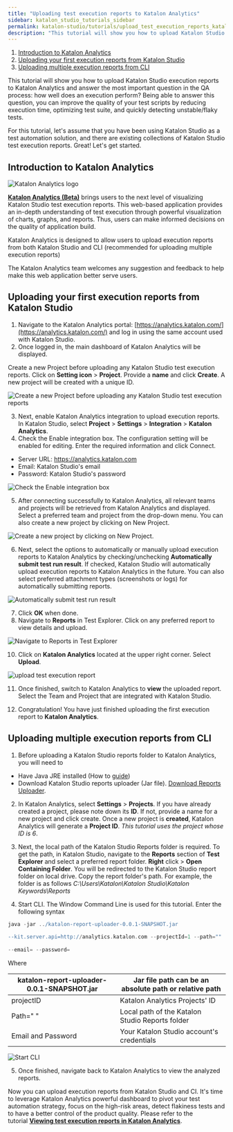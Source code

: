 ```yaml
---
title: "Uploading test execution reports to Katalon Analytics"
sidebar: katalon_studio_tutorials_sidebar
permalink: katalon-studio/tutorials/upload_test_execution_reports_katalon_analytics.html
description: "This tutorial will show you how to upload Katalon Studio execution reports to Katalon Analytics. Learn more!"
---
```

1.  [Introduction to Katalon Analytics](#KatalonAnalytics)
2.  [Uploading your first execution reports from Katalon Studio](#title2)
3.  [Uploading multiple execution reports from CLI](#title3)

This tutorial will show you how to upload Katalon Studio execution reports to Katalon Analytics and answer the most important question in the QA process: how well does an execution perform? Being able to answer this question, you can improve the quality of your test scripts by reducing execution time, optimizing test suite, and quickly detecting unstable/flaky tests.

For this tutorial, let's assume that you have been using Katalon Studio as a test automation solution, and there are existing collections of Katalon Studio test execution reports. Great! Let's get started.

Introduction to Katalon Analytics
---------------------------------

![Katalon Analytics logo](../../images/katalon-studio/tutorials/upload_test_execution_reports_katalon_analytics/logo-KA-tagline%402x.png)

[**Katalon Analytics (Beta)**](/pages/viewpage.action?pageId=5118810) brings users to the next level of visualizing Katalon Studio test execution reports. This web-based application provides an in-depth understanding of test execution through powerful visualization of charts, graphs, and reports. Thus, users can make informed decisions on the quality of application build.

Katalon Analytics is designed to allow users to upload execution reports from both Katalon Studio and CLI (recommended for uploading multiple execution reports)

The Katalon Analytics team welcomes any suggestion and feedback to help make this web application better serve users.

Uploading your first execution reports from Katalon Studio
----------------------------------------------------------

1.  Navigate to the Katalon Analytics portal: [https://analytics.katalon.com/](https://analytics.katalon.com/) and log in using the same account used with Katalon Studio.
2.  Once logged in, the main dashboard of Katalon Analytics will be displayed.

Create a new Project before uploading any Katalon Studio test execution reports. Click on **Setting icon** \> **Project**. Provide a **name** and click **Create**. A new project will be created with a unique ID.

![Create a new Project before uploading any Katalon Studio test execution reports](../../images/katalon-studio/tutorials/upload_test_execution_reports_katalon_analytics/1.png)

3.  Next, enable Katalon Analytics integration to upload execution reports. In Katalon Studio, select **Project** \> **Settings** \> **Integration** \> **Katalon Analytics**.
4.  Check the Enable integration box. The configuration setting will be enabled for editing. Enter the required information and click Connect.

*   Server URL: https://analytics.katalon.com
*   Email: Katalon Studio's email
*   Password: Katalon Studio's password

![Check the Enable integration box](../../images/katalon-studio/tutorials/upload_test_execution_reports_katalon_analytics/2.png)

5.  After connecting successfully to Katalon Analytics, all relevant teams and projects will be retrieved from Katalon Analytics and displayed. Select a preferred team and project from the drop-down menu. You can also create a new project by clicking on New Project.

![Create a new project by clicking on New Project.](../../images/katalon-studio/tutorials/upload_test_execution_reports_katalon_analytics/3.png)

6.  Next, select the options to automatically or manually upload execution reports to Katalon Analytics by checking/unchecking **Automatically submit test run result**. If checked, Katalon Studio will automatically upload execution reports to Katalon Analytics in the future. You can also select preferred attachment types (screenshots or logs) for automatically submitting reports.

![Automatically submit test run result](../../images/katalon-studio/tutorials/upload_test_execution_reports_katalon_analytics/4.png)

7.  Click **OK** when done.
8.  Navigate to **Reports** in Test Explorer. Click on any preferred report to view details and upload.

![Navigate to Reports in Test Explorer](../../images/katalon-studio/tutorials/upload_test_execution_reports_katalon_analytics/5.png)

10.  Click on **Katalon Analytics** located at the upper right corner. Select **Upload**.

![upload test execution report ](../../images/katalon-studio/tutorials/upload_test_execution_reports_katalon_analytics/6.png)

11.  Once finished, switch to Katalon Analytics to **view** the uploaded report. Select the Team and Project that are integrated with Katalon Studio.

12.  Congratulation! You have just finished uploading the first execution report to **Katalon Analytics**.

Uploading multiple execution reports from CLI
---------------------------------------------

1.  Before uploading a Katalon Studio reports folder to Katalon Analytics, you will need to

*   Have Java JRE installed (How to [guide](https://www.tutorialspoint.com/java/java_environment_setup.htm))
*   Download Katalon Studio reports uploader (Jar file). [Download Reports Uploader](http://download.katalon.com/resources/katalon-report-uploader-0.0.1.jar).

2.  In Katalon Analytics, select **Settings** \> **Projects**. If you have already created a project, please note down its **ID**. If not, provide a name for a new project and click create. Once a new project is **created**, Katalon Analytics will generate a **Project ID**. _This tutorial uses the project whose ID is 6_.

3.  Next, the local path of the Katalon Studio Reports folder is required. To get the path, in Katalon Studio, navigate to the **Reports** section of **Test Explorer** and select a preferred report folder. **Right** click > **Open Containing Folder**. You will be redirected to the Katalon Studio report folder on local drive. Copy the report folder's path. For example, the folder is as follows _C:\\Users\\Katalon\\Katalon Studio\\Katalon Keywords\\Reports_

4.  Start CLI. The Window Command Line is used for this tutorial. Enter the following syntax

```groovy
java -jar ../katalon-report-uploader-0.0.1-SNAPSHOT.jar
 
--kit.server.api=http://analytics.katalon.com --projectId=1 --path=""
 
--email= --password=

```

Where

| katalon-report-uploader-0.0.1-SNAPSHOT.jar | Jar file path can be an absolute path or relative path |
| --- | --- |
| projectID | Katalon Analytics Projects' ID |
| Path=" " | Local path of the Katalon Studio Reports folder |
| Email and Password | Your Katalon Studio account's credentials |

![Start CLI](../../images/katalon-studio/tutorials/upload_test_execution_reports_katalon_analytics/7.png)

5.  Once finished, navigate back to Katalon Analytics to view the analyzed reports.

Now you can upload execution reports from Katalon Studio and CI. It's time to leverage Katalon Analytics powerful dashboard to pivot your test automation strategy, focus on the high-risk areas, detect flakiness tests and to have a better control of the product quality. Please refer to the tutorial **[Viewing test execution reports in Katalon Analytics](https://www.katalon.com/resources-center/tutorials/viewing-test-execution-reports-katalon-analytics/)**.